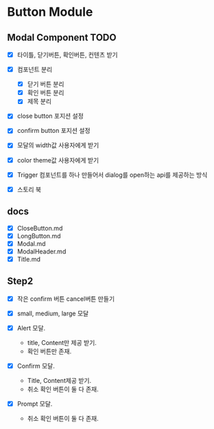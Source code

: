 # Button Module

## Modal Component TODO

- [x] 타이틀, 닫기버튼, 확인버튼, 컨텐츠 받기
- [x] 컴포넌트 분리

  - [x] 닫기 버튼 분리
  - [x] 확인 버튼 분리
  - [x] 제목 분리

- [x] close button 포지션 설정
- [x] confirm button 포지션 설정
- [x] 모달의 width값 사용자에게 받기
- [x] color theme값 사용자에게 받기
- [x] Trigger 컴포넌트를 하나 만들어서 dialog를 open하는 api를 제공하는 방식

- [x] 스토리 북

## docs

- [x] CloseButton.md
- [x] LongButton.md
- [x] Modal.md
- [x] ModalHeader.md
- [x] Title.md

## Step2

- [x] 작은 confirm 버튼 cancel버튼 만들기
- [x] small, medium, large 모달

- [x] Alert 모달.
  - title, Content만 제공 받기.
  - 확인 버튼만 존재.
- [x] Confirm 모달.
  - Title, Content제공 받기.
  - 취소 확인 버튼이 둘 다 존재.
- [x] Prompt 모달.
  - 취소 확인 버튼이 둘 다 존재.
